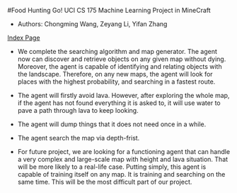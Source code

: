 #Food Hunting Go!
UCI CS 175 Machine Learning Project in MineCraft
- Authors: Chongming Wang, Zeyang Li, Yifan Zhang

<a href="https://github.com/chicomy/CS_175_food_hunting_go/blob/master/docs/index.md">Index Page</a>
- We complete the searching algorithm and map generator. The agent now can discover and retrieve objects on any given map without dying. Moreover, the agent is capable of identifying and relating objects with the landscape. Therefore, on any new maps, the agent will look for places with the highest probability, and searching in a fastest route.
- The agent will firstly avoid lava. However, after exploring the whole map, if the agent has not found everything it is asked to, 
  it will use water to pave a path through lava to keep looking. 
- The agent will dump things that it does not need once in a while. 
- The agent search the map via depth-frist. 

- For future project, we are looking for a functioning agent that can handle a very complex and large-scale map with height and lava situation. That will be more likely to a real-life case.  Putting simply, this agent is capable of training itself on any map. It is training and searching on the same time. This will be the most difficult part of our project.
